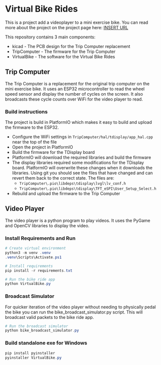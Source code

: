 # Virtual Bike Rides

This is a project add a videoplayer to a mini exercise bike. You can read more about the project on the project page here: [INSERT URL]()

This repository contains 3 main components:

- kicad - The PCB design for the Trip Computer replacement
- TripComputer - The firmware for the Trip Computer
- VirtualBike - The software for the Virtual Bike Rides

## Trip Computer

The Trip Computer is a replacement for the original trip computer on the mini exercise bike. It uses an ESP32 microcontroller to read the wheel speed sensor and display the number of cycles on the screen. It also broadcasts these cycle counts over WiFi for the video player to read.

### Build instructions

The project is build in PlatformIO which makes it easy to build and upload the firmware to the ESP32.

- Configure the WiFi settings in `TripComputer/hal/tdisplay/app_hal.cpp` near the top of the file
- Open the project in PlatformIO
- Build the firmware for the TDisplay board
- PlatformIO will download the required libraries and build the firmware
- The display libraries required some modifications for the TDisplay board. PlatformIO will overwrite these changes when it downloads the libraries. Using git you should see the files that have changed and can revert them back to the correct state. The files are:
  - `TripComputer\.pio\libdeps\tdisplay\lvgl\lv_conf.h`
  - `TripComputer\.pio\libdeps\tdisplay\TFT_eSPI\User_Setup_Select.h`
- Rebuild and upload the firmware to the Trip Computer

## Video Player

The video player is a python program to play videos. It uses the PyGame and OpenCV libraries to display the video.

### Install Requirements and Run

```powershell
# Create virtual environment
python3 -m venv .venv
.venv\Scripts\Activate.ps1

# Install requirements
pip install -r requirements.txt

# Run the bike ride app
python VirtualBike.py
```

### Broadcast Simulator

For quicker iteration of the video player without needing to physically pedal the bike you can run the bike_broadcast_simulator.py script. This will broadcast valid packets to the bike ride app.

```powershell
# Run the broadcast simulator
python bike_broadcast_simulator.py
```

### Build standalone exe for Windows

```powershell
pip install pyinstaller
pyinstaller VirtualBike.py
```

